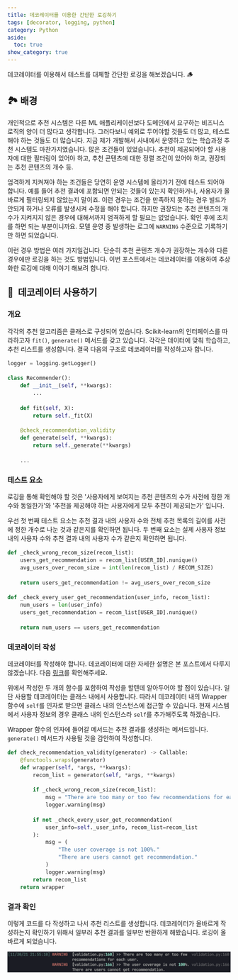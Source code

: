 ```yaml
---
title: 데코레이터를 이용한 간단한 로깅하기
tags: [decorator, logging, python]
category: Python
aside:
  toc: true
show_category: true
---
```


데코레이터를 이용해서 테스트를 대체할 간단한 로깅을 해보겠습니다. 🪵

<!--more-->

## 🏞 배경

개인적으로 추천 시스템은 다른 ML 애플리케이션보다 도메인에서 요구하는 비즈니스 로직의 양이 더 많다고 생각합니다. 그러다보니 예외로 두어야할 것들도 더 많고, 테스트해야 하는 것들도 더 많습니다. 지금 제가 개발해서 사내에서 운영하고 있는 학습과정 추천 시스템도 마찬가지였습니다.  많은 조건들이 있었습니다. 추천이 제공되어야 할 사용자에 대한 필터링이 있어야 하고, 추천 콘텐츠에 대한 정렬 조건이 있어야 하고, 권장되는 추천 콘텐츠의 개수 등.

엄격하게 지켜져야 하는 조건들은 당연히 운영 시스템에 올라가기 전에 테스트 되어야 합니다. 예를 들어 추천 결과에 포함되면 안되는 것들이 있는지 확인하거나, 사용자가 올바르게 필터링되지 않았는지 말이죠. 이런 경우는 조건을 만족하지 못하는 경우 빌드가 안되게 하거나 오류를 발생시켜 수정을 해야 합니다. 하지만 권장되는 추천 콘텐츠의 개수가 지켜지지 않은 경우에 대해서까지 엄격하게 할 필요는 없었습니다. 확인 후에 조치를 하면 되는 부분이니까요. 모델 운영 중 발생하는 로그에 `WARNING` 수준으로 기록하기만 하면 되었습니다. 

이런 경우 방법은 여러 가지일겁니다. 단순히 추천 콘텐츠 개수가 권장하는 개수와 다른 경우에만 로깅을 하는 것도 방법입니다. 이번 포스트에서는 데코레이터를 이용하여 추상화한 로깅에 대해 이야기 해보려 합니다.

## 📝  데코레이터 사용하기

### 개요

각각의 추천 알고리즘은 클래스로 구성되어 있습니다. Scikit-learn의 인터페이스를 따라하고자 `fit()`, `generate()` 메서드를 갖고 있습니다. 각각은 데이터에 맞춰 학습하고, 추천 리스트를 생성합니다. 결국 다음의 구조로 데코레이터를 작성하고자 합니다.

```python
logger = logging.getLogger()

class Recommender():
	def __init__(self, **kwargs):
		...
	
	def fit(self, X):
		return self._fit(X)

	@check_recommendation_validity
	def generate(self, **kwargs):
		return self._generate(**kwargs)

	...
```

### 테스트 요소

로깅을 통해 확인해야 할 것은 '사용자에게 보여지는 추천 콘텐츠의 수가 사전에 정한 개수와 동일한가'와 '추천을 제공해야 하는 사용자에게 모두 추천이 제공되는가' 입니다. 

우선 첫 번째 테스트 요소는 추천 결과 내의 사용자 수와 전체 추천 목록의 길이를 사전에 정한 개수로 나눈 것과 같은지를 확인하면 됩니다. 두 번째 요소는 실제 사용자 정보 내의 사용자 수와 추천 결과 내의 사용자 수가 같은지 확인하면 됩니다.

```python
def _check_wrong_recom_size(recom_list):
	users_get_recommendation = recom_list[USER_ID].nunique()
	avg_users_over_recom_size = int(len(recom_list) / RECOM_SIZE)

	return users_get_recommendation != avg_users_over_recom_size

def _check_every_user_get_recommendation(user_info, recom_list):
	num_users = len(user_info)
	users_get_recommendation = recom_list[USER_ID].nunique()

	return num_users == users_get_recommendation
```

### 데코레이터 작성

데코레이터를 작성해야 합니다. 데코레이터에 대한 자세한 설명은 본 포스트에서 다루지 않겠습니다. 다음 [링크](https://wikidocs.net/83687)를 확인해주세요.

위에서 작성한 두 개의 함수를 포함하여 작성을 할텐데 알아두어야 할 점이 있습니다. 일단 사용할 데코레이터는 클래스 내에서 사용합니다. 따라서 데코레이터 내의 Wrapper 함수에 `self`를 인자로 받으면 클래스 내의 인스턴스에 접근할 수 있습니다. 현재 시스템에서 사용자 정보의 경우 클래스 내의 인스턴스라 `self`를 추가해주도록 하겠습니다.

Wrapper 함수의 인자에 들어갈 메서드는 추천 결과를 생성하는 메서드입니다. `generate()` 메서드가 사용될 것을 감안하여 작성합니다.

```python
def check_recommendation_validity(generator) -> Callable:
    @functools.wraps(generator)
    def wrapper(self, *args, **kwargs):
        recom_list = generator(self, *args, **kwargs)
    
        if _check_wrong_recom_size(recom_list):
            msg = "There are too many or too few recommendations for each user."
            logger.warning(msg)
        
        if not _check_every_user_get_recommendation(
            user_info=self._user_info, recom_list=recom_list
        ):
            msg = (
                "The user coverage is not 100%."
                "There are users cannot get recommendation."
            )
            logger.warning(msg)
        return recom_list
    return wrapper

```

### 결과 확인

이렇게 코드를 다 작성하고 나서 추천 리스트를 생성합니다. 데코레이터가 올바르게 작성하는지 확인하기 위해서 일부러 추천 결과를 일부만 반환하게 해봤습니다. 로깅이 올바르게 되었습니다.

![](/assets/images/2021-11-30-simple-logging-using-decorator/result.png)